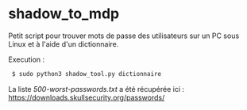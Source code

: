 # shadow_to_mdp

Petit script pour trouver mots de passe des utilisateurs sur un PC sous Linux et à l'aide d'un dictionnaire.

Execution : 
```bash
 $ sudo python3 shadow_tool.py dictionnaire
```

La liste *500-worst-passwords.txt* a été récupérée ici : https://downloads.skullsecurity.org/passwords/
